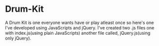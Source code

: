 # Drum-Kit
A Drum Kit is one everyone wants have or play atleast once so here's one I've developed using JavaScripts and jQuery. 
I've created two .js files one with index.js(using plain JavaScripts) another file called, jQuery.js(using only jQuery).


